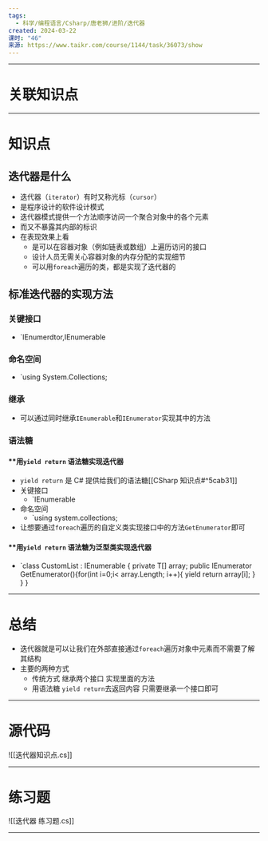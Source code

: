 ```yaml
---
tags:
  - 科学/编程语言/Csharp/唐老狮/进阶/迭代器
created: 2024-03-22
课时: "46"
来源: https://www.taikr.com/course/1144/task/36073/show
---
```


---
# 关联知识点



---
# 知识点

## 迭代器是什么

- 迭代器（`iterator`）有时又称光标（`cursor`）
- 是程序设计的软件设计模式
- 迭代器模式提供一个方法顺序访问一个聚合对象中的各个元素
- 而又不暴露其内部的标识
- 在表现效果上看
	- 是可以在容器对象（例如链表或数组）上遍历访问的接口
	- 设计人员无需关心容器对象的内存分配的实现细节
	- 可以用`foreach`遍历的类，都是实现了迭代器的
## 标准迭代器的实现方法

### 关键接口

- `IEnumerdtor,IEnumerable
### 命名空间

- `using System.Collections;
### 继承

- 可以通过同时继承`IEnumerable`和`IEnumerator`实现其中的方法

### 语法糖

#### **用`yield return` 语法糖实现迭代器

- `yield return` 是 C# 提供给我们的语法糖[[CSharp 知识点#^5cab31]]
- 关键接口
	- `IEnumerable
- 命名空间
	- `using system.collections;
- 让想要通过`foreach`遍历的自定义类实现接口中的方法`GetEnumerator`即可
#### **用`yield return` 语法糖为泛型类实现迭代器

- `class CustomList<T> : IEnumerable { private T[] array; public IEnumerator GetEnumerator(){for(int i=0;i< array.Length; i++){ yield return array[i]; } } }

---
# 总结

- 迭代器就是可以让我们在外部直接通过`foreach`遍历对象中元素而不需要了解其结构
- 主要的两种方式
	- 传统方式 继承两个接口 实现里面的方法
	- 用语法糖 `yield return`去返回内容 只需要继承一个接口即可

---
# 源代码

![[迭代器知识点.cs]]

---
# 练习题

![[迭代器 练习题.cs]]

---
